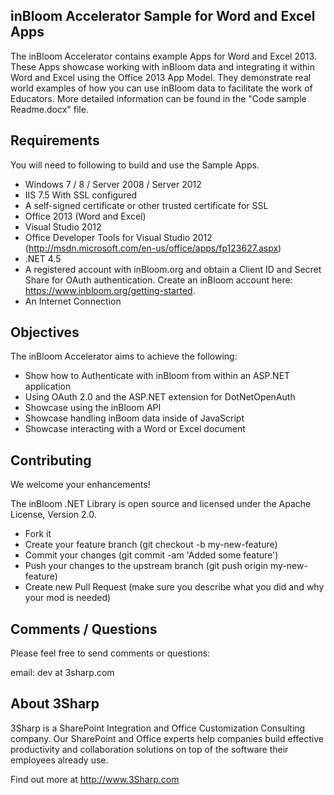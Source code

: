 inBloom Accelerator Sample for Word and Excel Apps
---

The inBloom Accelerator contains example Apps for Word and Excel 2013. 
These Apps showcase working with inBloom data and integrating it within Word and Excel using the Office 2013 App Model. They demonstrate real world examples of how you can use inBloom data to facilitate the work of Educators.
More detailed information can be found in the "Code sample Readme.docx" file.

Requirements
---

You will need to following to build and use the Sample Apps.
-	Windows 7 / 8 / Server 2008 / Server 2012
-	IIS 7.5	With SSL configured
-	A self-signed certificate or other trusted certificate for SSL
-	Office 2013 (Word and Excel)
-	Visual Studio 2012 
-	Office Developer Tools for Visual Studio 2012 (http://msdn.microsoft.com/en-us/office/apps/fp123627.aspx)
-	.NET 4.5
-	A registered account with inBloom.org and obtain a Client ID and Secret Share for OAuth authentication.  Create an inBloom account here: https://www.inbloom.org/getting-started.
-	An Internet Connection

Objectives
---

The inBloom Accelerator aims to achieve the following:
-	Show how to Authenticate with inBloom from within an ASP.NET application
-	Using OAuth 2.0 and the ASP.NET extension for DotNetOpenAuth
-	Showcase using the inBloom API
-	Showcase handling inBoom data inside of JavaScript
-	Showcase interacting with a Word or Excel document

Contributing
---
We welcome your enhancements!

The inBloom .NET Library is open source and licensed under the Apache License, Version 2.0.

  - Fork it
  - Create your feature branch (git checkout -b my-new-feature)
  - Commit your changes (git commit -am 'Added some feature')
  - Push your changes to the upstream branch (git push origin my-new-feature)
  - Create new Pull Request (make sure you describe what you did and why your mod is needed)


Comments / Questions
---
Please feel free to send comments or questions:

email: dev at 3sharp.com

About 3Sharp
---
3Sharp is a SharePoint Integration and Office Customization Consulting company. Our SharePoint and Office experts help companies build effective productivity and collaboration solutions on top of the software their employees already use.

Find out more at http://www.3Sharp.com

